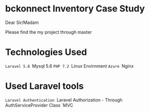 # bckonnect Inventory Case Study

Dear Sir/Madam

Please find the my project through master 

# Technologies Used

`Laravel 5.8
`Mysql 5.6
`PHP 7.2
`Linux Envirnment 
`Azure
`Nginx

# Used Laravel tools

`Laravel Authentication
`Laravel Authorization - Through AuthServiceProvider Class
`MVC 



